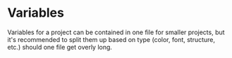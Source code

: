 # Variables

Variables for a project can be contained in one file for smaller
projects, but it's recommended to split them up based on type (color,
font, structure, etc.) should one file get overly long. 
